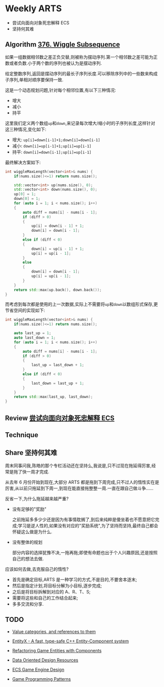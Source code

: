 # Weekly ARTS

- 尝试向面向对象死忠解释 ECS
- 坚持何其难

## Algorithm [376. Wiggle Subsequence](https://leetcode.com/problems/wiggle-subsequence/)

如果一组数据相邻数之差正负交替,则被称为摆动序列.第一个相邻数之差可能为正数或者负数.小于两个数的序列也被认为是摆动序列.

给定整数序列,返回是摆动序列的最长子序列长度.可以移除序列中的一些数来构成子序列,单相对顺序要保持一致.

这是一个动态规划问题,针对每个相邻位置,有以下三种情况:

- 增大
- 减小
- 持平

这里我们定义两个数组`up`和`down`,来记录每次增大/缩小时的子序列长度,这样针对这三种情况,变化如下:

- 增大: `up[i]=down[i-1]+1;down[i]=down[i-1]`
- 减小: `down[i]=up[i-1]+1;up[i]=up[i-1]`
- 持平: `down[i]=down[i-1];up[i]=up[i-1]`

最终解决方案如下:

```cpp
int wiggleMaxLength(vector<int>& nums) {
    if(nums.size()<=1) return nums.size();

    std::vector<int> up(nums.size(), 0);
    std::vector<int> down(nums.size(), 0);
    up[0] = 1;
    down[0] = 1;
    for (auto i = 1; i < nums.size(); i++)
    {
        auto diff = nums[i] - nums[i - 1];
        if (diff > 0)
        {
            up[i] = down[i - 1] + 1;
            down[i] = down[i - 1];
        }
        else if (diff < 0)
        {
            down[i] = up[i - 1] + 1;
            up[i] = up[i - 1];
        }
        else
        {
            down[i] = down[i - 1];
            up[i] = up[i - 1];
        }
    }
    return std::max(up.back(), down.back());
}
```

而考虑到每次都是使用的上一次数据,实际上不需要将`up`和`down`以数组形式保存,更节省空间的实现如下:

```c++
int wiggleMaxLength(vector<int>& nums) {
    if(nums.size()<=1) return nums.size();

    auto last_up = 1;
    auto last_down = 1;
    for (auto i = 1; i < nums.size(); i++)
    {
        auto diff = nums[i] - nums[i - 1];
        if (diff > 0)
        {
            last_up = last_down + 1;
        }
        else if (diff < 0)
        {
            last_down = last_up + 1;
        }
    }
    return std::max(last_up, last_down);
}
```

## Review [尝试向面向对象死忠解释 ECS](ECS_for_OO_developers.md)

## Technique

## Share 坚持何其难

周末同事问我,陈皓的那个专栏活动还在坚持么,我说是,只不过现在拖延得厉害,经常是拖了快一周才完成.

从去年 6 月份开始到现在,大部分 ARTS 都是拖到下周完成,只不过人的惰性实在是厉害,从以前只拖延到下周一,到现在能直接拖整整一周.一直在跟自己做斗争......

反省一下,为什么拖延越来越严重?

- 没有足够的"奖励"

  之前拖延多多少少还是因为有事情耽搁了,到后来纯粹是傻坐着也不愿意把它完成;学习是逆人性的,如果没有对应的"奖励系统",为了坚持而坚持,最终自己都会怀疑这么做是为什么.

- 没有整体的规划

  部分内容的选择犹豫不决,一拖再拖;即使有命题也出于个人兴趣原因,还是按照自己的想法去做.

应该如何去做,去克服自己的惰性?

- 首先是确定目标,ARTS 是一种学习的方式,不是目的,不要舍本逐末;
- 然后是指定计划,将目标分解为小目标,逐步完成;
- 之后是将目标拆解到对应的 A、R、T、S;
- 需要将这些和自己的工作结合起来;
- 多多交流和分享.

## TODO

- [Value categories, and references to them](https://docs.microsoft.com/en-us/windows/uwp/cpp-and-winrt-apis/cpp-value-categories)
- [EntityX - A fast, type-safe C++ Entity-Component system](https://github.com/alecthomas/entityx)
- [Refactoring Game Entities with Components](http://cowboyprogramming.com/2007/01/05/evolve-your-heirachy/)
- [Data Oriented Design Resources](https://github.com/dbartolini/data-oriented-design)

- [ECS Game Engine Design](https://pdfs.semanticscholar.org/829b/9107c32bb20965400d22a6dad14f56b9b7b5.pdf)
- [Game Programming Patterns](http://gameprogrammingpatterns.com/contents.html)
